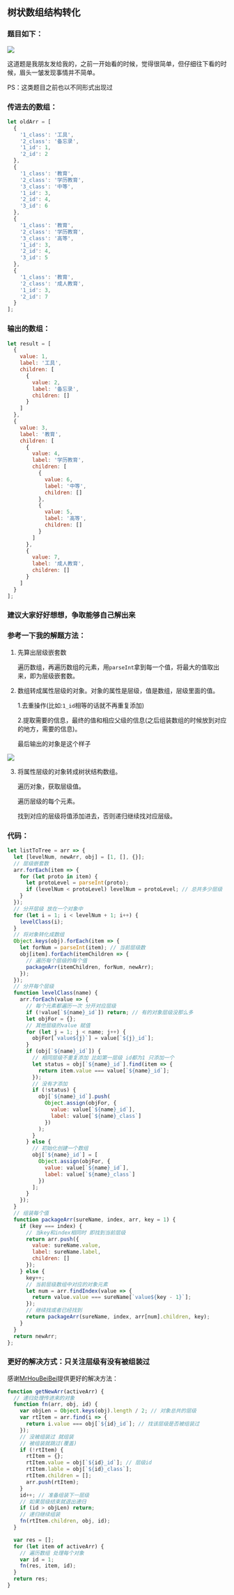 ## 树状数组结构转化

### 题目如下：

![](https://github.com/OBKoro1/articleImg_src/blob/master/juejin/16551c0d51e4f348?raw=true)

这道题是我朋友发给我的，之前一开始看的时候，觉得很简单，但仔细往下看的时候，眉头一皱发现事情并不简单。

PS：这类题目之前也以不同形式出现过

### 传进去的数组：

```js
let oldArr = [
  {
    '1_class': '工具',
    '2_class': '备忘录',
    '1_id': 1,
    '2_id': 2
  },
  {
    '1_class': '教育',
    '2_class': '学历教育',
    '3_class': '中等',
    '1_id': 3,
    '2_id': 4,
    '3_id': 6
  },
  {
    '1_class': '教育',
    '2_class': '学历教育',
    '3_class': '高等',
    '1_id': 3,
    '2_id': 4,
    '3_id': 5
  },
  {
    '1_class': '教育',
    '2_class': '成人教育',
    '1_id': 3,
    '2_id': 7
  }
];
```

### 输出的数组：

```js
let result = [
  {
    value: 1,
    label: '工具',
    children: [
      {
        value: 2,
        label: '备忘录',
        children: []
      }
    ]
  },
  {
    value: 3,
    label: '教育',
    children: [
      {
        value: 4,
        label: '学历教育',
        children: [
          {
            value: 6,
            label: '中等',
            children: []
          },
          {
            value: 5,
            label: '高等',
            children: []
          }
        ]
      },
      {
        value: 7,
        label: '成人教育',
        children: []
      }
    ]
  }
];
```

### 建议大家好好想想，争取能够自己解出来

### 参考一下我的解题方法：

1. 先算出层级嵌套数

   遍历数组，再遍历数组的元素，用`parseInt`拿到每一个值，将最大的值取出来，即为层级嵌套数。

2. 数组转成属性层级的对象。对象的属性是层级，值是数组，层级里面的值。

   1.去重操作(比如:`1_id`相等的话就不再重复添加)

   2.提取需要的信息，最终的值和相应父级的信息(之后组装数组的时候放到对应的地方，需要的信息)。

   最后输出的对象是这个样子

![](https://github.com/OBKoro1/articleImg_src/blob/master/juejin/165520ab3cf04040?raw=true)

3. 将属性层级的对象转成树状结构数组。

   遍历对象，获取层级值。

   遍历层级的每个元素。

   找到对应的层级将值添加进去，否则递归继续找对应层级。

### 代码：

```js
let listToTree = arr => {
  let [levelNum, newArr, obj] = [1, [], {}];
  // 层级嵌套数
  arr.forEach(item => {
    for (let proto in item) {
      let protoLevel = parseInt(proto);
      if (levelNum < protoLevel) levelNum = protoLevel; // 总共多少层级
    }
  });
  // 分开层级 放在一个对象中
  for (let i = 1; i < levelNum + 1; i++) {
    levelClass(i);
  }
  // 将对象转化成数组
  Object.keys(obj).forEach(item => {
    let forNum = parseInt(item); // 当前层级数
    obj[item].forEach(itemChildren => {
      // 遍历每个层级的每个值
      packageArr(itemChildren, forNum, newArr);
    });
  });
  // 分开每个层级
  function levelClass(name) {
    arr.forEach(value => {
      // 每个元素都遍历一次 分开对应层级
      if (!value[`${name}_id`]) return; // 有的对象层级没那么多
      let objFor = {};
      // 其他层级的value 赋值
      for (let j = 1; j < name; j++) {
        objFor[`value${j}`] = value[`${j}_id`];
      }
      if (obj[`${name}_id`]) {
        // 相同层级不重复添加 比如第一层级 id都为1 只添加一个
        let status = obj[`${name}_id`].find(item => {
          return item.value === value[`${name}_id`];
        });
        // 没有才添加
        if (!status) {
          obj[`${name}_id`].push(
            Object.assign(objFor, {
              value: value[`${name}_id`],
              label: value[`${name}_class`]
            })
          );
        }
      } else {
        // 初始化创建一个数组
        obj[`${name}_id`] = [
          Object.assign(objFor, {
            value: value[`${name}_id`],
            label: value[`${name}_class`]
          })
        ];
      }
    });
  }
  // 组装每个值
  function packageArr(sureName, index, arr, key = 1) {
    if (key === index) {
      // 当key和index相同时 即找到当前层级
      return arr.push({
        value: sureName.value,
        label: sureName.label,
        children: []
      });
    } else {
      key++;
      // 当前层级数组中对应的对象元素
      let num = arr.findIndex(value => {
        return value.value === sureName[`value${key - 1}`];
      });
      // 继续找或者已经找到
      return packageArr(sureName, index, arr[num].children, key);
    }
  }
  return newArr;
};
```

### 更好的解决方式：只关注层级有没有被组装过

感谢[MrHouBeiBei](https://github.com/MrHouBeiBei)提供更好的解决方法：

```js
function getNewArr(activeArr) {
  // 递归处理传进来的对象
  function fn(arr, obj, id) {
    var objLen = Object.keys(obj).length / 2; // 对象总共的层级
    var rtItem = arr.find(i => {
      return i.value === obj[`${id}_id`]; // 找该层级是否被组装过
    });
    // 没被组装过 就组装
    // 被组装就跳过(覆盖)
    if (!rtItem) {
      rtItem = {};
      rtItem.value = obj[`${id}_id`]; // 层级id
      rtItem.lable = obj[`${id}_class`];
      rtItem.children = [];
      arr.push(rtItem);
    }
    id++; // 准备组装下一层级
    // 如果层级结束就退出递归
    if (id > objLen) return;
    // 递归继续组装
    fn(rtItem.children, obj, id);
  }

  var res = [];
  for (let item of activeArr) {
    // 遍历数组 处理每个对象
    var id = 1;
    fn(res, item, id);
  }
  return res;
}
```

